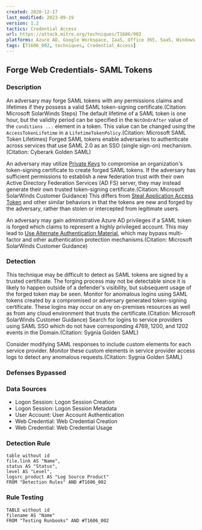 ```yaml
---
created: 2020-12-17
last_modified: 2023-09-19
version: 1.2
tactics: Credential Access
url: https://attack.mitre.org/techniques/T1606/002
platforms: Azure AD, Google Workspace, IaaS, Office 365, SaaS, Windows
tags: [T1606_002, techniques, Credential_Access]
---
```


## Forge Web Credentials- SAML Tokens

### Description

An adversary may forge SAML tokens with any permissions claims and lifetimes if they possess a valid SAML token-signing certificate.(Citation: Microsoft SolarWinds Steps) The default lifetime of a SAML token is one hour, but the validity period can be specified in the <code>NotOnOrAfter</code> value of the <code>conditions ...</code> element in a token. This value can be changed using the <code>AccessTokenLifetime</code> in a <code>LifetimeTokenPolicy</code>.(Citation: Microsoft SAML Token Lifetimes) Forged SAML tokens enable adversaries to authenticate across services that use SAML 2.0 as an SSO (single sign-on) mechanism.(Citation: Cyberark Golden SAML)

An adversary may utilize [Private Keys](https://attack.mitre.org/techniques/T1552/004) to compromise an organization's token-signing certificate to create forged SAML tokens. If the adversary has sufficient permissions to establish a new federation trust with their own Active Directory Federation Services (AD FS) server, they may instead generate their own trusted token-signing certificate.(Citation: Microsoft SolarWinds Customer Guidance) This differs from [Steal Application Access Token](https://attack.mitre.org/techniques/T1528) and other similar behaviors in that the tokens are new and forged by the adversary, rather than stolen or intercepted from legitimate users.

An adversary may gain administrative Azure AD privileges if a SAML token is forged which claims to represent a highly privileged account. This may lead to [Use Alternate Authentication Material](https://attack.mitre.org/techniques/T1550), which may bypass multi-factor and other authentication protection mechanisms.(Citation: Microsoft SolarWinds Customer Guidance)

### Detection

This technique may be difficult to detect as SAML tokens are signed by a trusted certificate. The forging process may not be detectable since it is likely to happen outside of a defender's visibility, but subsequent usage of the forged token may be seen. Monitor for anomalous logins using SAML tokens created by a compromised or adversary generated token-signing certificate. These logins may occur on any on-premises resources as well as from any cloud environment that trusts the certificate.(Citation: Microsoft SolarWinds Customer Guidance) Search for logins to service providers using SAML SSO which do not have corresponding 4769, 1200, and 1202 events in the Domain.(Citation: Sygnia Golden SAML)

Consider modifying SAML responses to include custom elements for each service provider. Monitor these custom elements in service provider access logs to detect any anomalous requests.(Citation: Sygnia Golden SAML)

### Defenses Bypassed



### Data Sources

  - Logon Session: Logon Session Creation
  -  Logon Session: Logon Session Metadata
  -  User Account: User Account Authentication
  -  Web Credential: Web Credential Creation
  -  Web Credential: Web Credential Usage
### Detection Rule

```dataview
table without id
file.link AS "Name",
status AS "Status",
level AS "Level",
logsrc_product AS "Log Source Product"
FROM "Detection Rules" AND #T1606_002
```

### Rule Testing

```dataview
TABLE without id
filename AS "Name"
FROM "Testing Runbooks" AND #T1606_002
```
